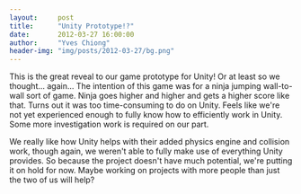 ```yaml
---
layout:     post
title:      "Unity Prototype!?"
date:       2012-03-27 16:00:00
author:     "Yves Chiong"
header-img: "img/posts/2012-03-27/bg.png"
---
```


This is the great reveal to our game prototype for Unity! Or at least so we thought... again... The intention of this game was for a ninja jumping wall-to-wall sort of game. Ninja goes higher and higher and gets a higher score like that. Turns out it was too time-consuming to do on Unity. Feels like we're not yet experienced enough to fully know how to efficiently work in Unity. Some more investigation work is required on our part.

We really like how Unity helps with their added physics engine and collision work, though again, we weren't able to fully make use of everything Unity provides. So because the project doesn't have much potential, we're putting it on hold for now. Maybe working on projects with more people than just the two of us will help?
